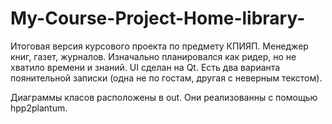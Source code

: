 # My-Course-Project-Home-library-
Итоговая версия курсового проекта по предмету КПИЯП. Менеджер книг, газет, журналов. Изначально планировался как ридер, но не хватило времени и знаний. 
UI сделан на Qt. Есть два варианта поянительной записки (одна не по гостам, другая с неверным текстом).

Диаграммы класов расположены в out. Они реализованны с помощью hpp2plantum.
